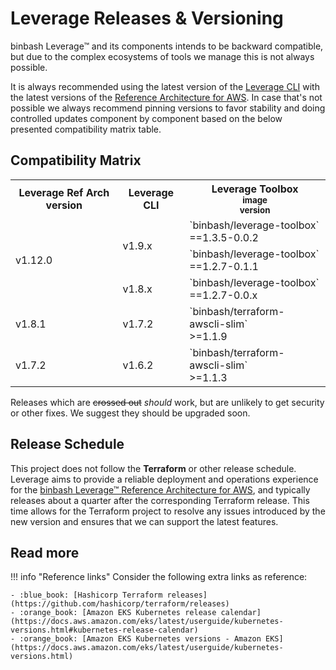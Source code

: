 
# Leverage Releases & Versioning

binbash Leverage™ and its components intends to be backward compatible, but due to the complex ecosystems of tools we
manage this is not always possible.

It is always recommended using the latest version of the [Leverage CLI](https://pypi.org/project/leverage/) with the latest versions of the
[Reference Architecture for AWS](https://github.com/binbashar/le-tf-infra-aws/releases). In case that's
not possible we always recommend pinning versions to favor stability and doing controlled updates
component by component based on the below presented compatibility matrix table.

## Compatibility Matrix

<table>
  <tr>
    <th>Leverage Ref Arch version</th>
    <th>Leverage CLI</th>
    <th>Leverage Toolbox<br /><small>image</small><br /><small>version</small></th>
  </tr>

  <tr>
    <td rowspan="3">v1.12.0</td>
    <td rowspan="2">v1.9.x</td>
    <td>`binbash/leverage-toolbox`<br /> ==1.3.5-0.0.2</td>
  </tr>
  <tr>
    <td>`binbash/leverage-toolbox`<br /> ==1.2.7-0.1.1</td>
  </tr>
  <tr>
    <td>v1.8.x</td>
    <td>`binbash/leverage-toolbox`<br /> ==1.2.7-0.0.x</td>
  </tr>
  <tr>
    <td>v1.8.1</td>
    <td>v1.7.2</td>
    <td>`binbash/terraform-awscli-slim`<br /> >=1.1.9</td>
  </tr>
  <tr>
    <td>v1.7.2</td>
    <td>v1.6.2</td>
    <td>`binbash/terraform-awscli-slim`<br /> >=1.1.3</td>
  </tr>

</table>

Releases which are ~~crossed out~~ _should_ work, but are unlikely to get security or other fixes.
We suggest they should be upgraded soon.

## Release Schedule

This project does not follow the **Terraform** or other release schedule. Leverage aims to
provide a reliable deployment and operations experience for the [binbash Leverage™ Reference Architecture
for AWS](https://leverage.binbash.com.ar/how-it-works/ref-architecture/), and typically releases about a quarter after
the corresponding Terraform release. This time allows for the Terraform project to resolve any issues introduced
by the new version and ensures that we can support the latest features.

## Read more

!!! info "Reference links"
    Consider the following extra links as reference:

    - :blue_book: [Hashicorp Terraform releases](https://github.com/hashicorp/terraform/releases)
    - :orange_book: [Amazon EKS Kubernetes release calendar](https://docs.aws.amazon.com/eks/latest/userguide/kubernetes-versions.html#kubernetes-release-calendar)
    - :orange_book: [Amazon EKS Kubernetes versions - Amazon EKS](https://docs.aws.amazon.com/eks/latest/userguide/kubernetes-versions.html)
